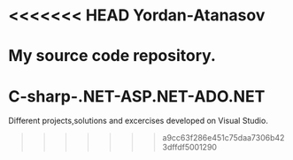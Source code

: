 <<<<<<< HEAD
Yordan-Atanasov
===============

My source code repository.
=======
C-sharp-.NET-ASP.NET-ADO.NET
============================

Different projects,solutions and excercises developed on Visual Studio. 
>>>>>>> a9cc63f286e451c75daa7306b423dffdf5001290
